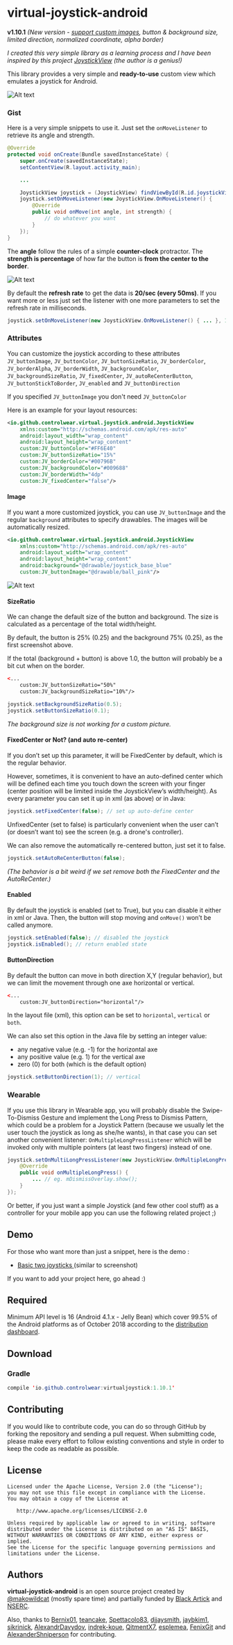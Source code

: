 # virtual-joystick-android

**v1.10.1** _(New version - [support custom images](#image), button & background size, limited direction, normalized coordinate, alpha border)_

_I created this very simple library as a learning process and I have been inspired by this project [JoystickView](https://github.com/zerokol/JoystickView) (the author is a genius!)_

This library provides a very simple and **ready-to-use** custom view which emulates a joystick for Android.

![Alt text](/misc/virtual-joystick-android.png?raw=true "Double Joystick with custom size and colors")

### Gist
Here is a very simple snippets to use it. Just set the `onMoveListener` to retrieve its angle and strength.

```java
@Override
protected void onCreate(Bundle savedInstanceState) {
    super.onCreate(savedInstanceState);
    setContentView(R.layout.activity_main);

    ...

    JoystickView joystick = (JoystickView) findViewById(R.id.joystickView);
    joystick.setOnMoveListener(new JoystickView.OnMoveListener() {
        @Override
        public void onMove(int angle, int strength) {
            // do whatever you want
        }
    });
}
```
The **angle** follow the rules of a simple **counter-clock** protractor. The **strength is percentage** of how far the button is **from the center to the border**.

![Alt text](/misc/virtual-joystick.png?raw=true "Explanation")

By default the **refresh rate** to get the data is **20/sec (every 50ms)**. If you want more or less just set the listener with one more parameters to set the refresh rate in milliseconds.
```java
joystick.setOnMoveListener(new JoystickView.OnMoveListener() { ... }, 17); // around 60/sec
```

### Attributes

You can customize the joystick according to these attributes `JV_buttonImage`, `JV_buttonColor`, `JV_buttonSizeRatio`, `JV_borderColor`, `JV_borderAlpha`, `JV_borderWidth`, `JV_backgroundColor`, `JV_backgroundSizeRatio`, `JV_fixedCenter`, `JV_autoReCenterButton`, `JV_buttonStickToBorder`, `JV_enabled` and `JV_buttonDirection`

If you specified `JV_buttonImage` you don't need `JV_buttonColor`

Here is an example for your layout resources:
```xml
<io.github.controlwear.virtual.joystick.android.JoystickView
    xmlns:custom="http://schemas.android.com/apk/res-auto"
    android:layout_width="wrap_content"
    android:layout_height="wrap_content"
    custom:JV_buttonColor="#FF6E40"
    custom:JV_buttonSizeRatio="15%"
    custom:JV_borderColor="#00796B"
    custom:JV_backgroundColor="#009688"
    custom:JV_borderWidth="4dp"
    custom:JV_fixedCenter="false"/>
```
#### Image
If you want a more customized joystick, you can use `JV_buttonImage` and the regular `background` attributes to specify drawables. The images will be automatically resized.

```xml
<io.github.controlwear.virtual.joystick.android.JoystickView
    xmlns:custom="http://schemas.android.com/apk/res-auto"
    android:layout_width="wrap_content"
    android:layout_height="wrap_content"
    android:background="@drawable/joystick_base_blue"
    custom:JV_buttonImage="@drawable/ball_pink"/>
```

![Alt text](/misc/android-virtual-joystick-custom-image.png?raw=true "Left joystick with custom image")

#### SizeRatio
We can change the default size of the button and background.
The size is calculated as a percentage of the total width/height.

By default, the button is 25% (0.25) and the background 75% (0.25), as the first screenshot above.

If the total (background + button) is above 1.0, the button will probably be a bit cut when on the border.

```xml
<...
    custom:JV_buttonSizeRatio="50%"
    custom:JV_backgroundSizeRatio="10%"/>

```

```java
joystick.setBackgroundSizeRatio(0.5);
joystick.setButtonSizeRatio(0.1);
```

_The background size is not working for a custom picture._

#### FixedCenter or Not? (and auto re-center)
If you don’t set up this parameter, it will be FixedCenter by default, which is the regular behavior.

However, sometimes, it is convenient to have an auto-defined center which will be defined each time you touch down the screen with your finger (center position will be limited inside the JoystickView’s width/height).
As every parameter you can set it up in xml (as above) or in Java:
```java
joystick.setFixedCenter(false); // set up auto-define center
```

UnfixedCenter (set to false) is particularly convenient when the user can’t (or doesn’t want to) see the screen (e.g. a drone's controller).

We can also remove the automatically re-centered button, just set it to false.
```java
joystick.setAutoReCenterButton(false);
```
_(The behavior is a bit weird if we set remove both the FixedCenter and the AutoReCenter.)_

#### Enabled
By default the joystick is enabled (set to True), but you can disable it either in xml or Java. Then, the button will stop moving and `onMove()` won’t be called anymore.
```java
joystick.setEnabled(false); // disabled the joystick
joystick.isEnabled(); // return enabled state
```

#### ButtonDirection
By default the button can move in both direction X,Y (regular behavior), but we can limit the movement through one axe horizontal or vertical.
```xml
<...
    custom:JV_buttonDirection="horizontal"/>
```
In the layout file (xml), this option can be set to `horizontal`, `vertical` or `both`.

We can also set this option in the Java file by setting an integer value:
- any negative value (e.g. -1) for the horizontal axe
- any positive value (e.g. 1) for the vertical axe
- zero (0) for both (which is the default option)

```java
joystick.setButtonDirection(1); // vertical
```

### Wearable
If you use this library in Wearable app, you will probably disable the Swipe-To-Dismiss Gesture and implement the Long Press to Dismiss Pattern, which could be a problem for a Joystick Pattern (because we usually let the user touch the joystick as long as she/he wants), in that case you can set another convenient listener: `OnMultipleLongPressListener` which will be invoked only with multiple pointers (at least two fingers) instead of one.
```java
joystick.setOnMultiLongPressListener(new JoystickView.OnMultipleLongPressListener() {
    @Override
    public void onMultipleLongPress() {
        ... // eg. mDismissOverlay.show();
    }
});
```
Or better, if you just want a simple Joystick (and few other cool stuff) as a controller for your mobile app you can use the following related project ;)

## Demo
For those who want more than just a snippet, here is the demo :
- [Basic two joysticks ](https://github.com/controlwear/virtual-joystick-demo) (similar to screenshot)

If you want to add your project here, go ahead :)

## Required
Minimum API level is 16 (Android 4.1.x - Jelly Bean) which cover 99.5% of the Android platforms as of October 2018 according to the  <a href="https://developer.android.com/about/dashboards" class="user-mention">distribution dashboard</a>.

## Download
### Gradle
```java
compile 'io.github.controlwear:virtualjoystick:1.10.1'
```

## Contributing
If you would like to contribute code, you can do so through GitHub by forking the repository and sending a pull request.
When submitting code, please make every effort to follow existing conventions and style in order to keep the code as readable as possible.

## License
```
Licensed under the Apache License, Version 2.0 (the "License");
you may not use this file except in compliance with the License.
You may obtain a copy of the License at

   http://www.apache.org/licenses/LICENSE-2.0

Unless required by applicable law or agreed to in writing, software
distributed under the License is distributed on an "AS IS" BASIS,
WITHOUT WARRANTIES OR CONDITIONS OF ANY KIND, either express or implied.
See the License for the specific language governing permissions and
limitations under the License.
```

## Authors

**virtual-joystick-android** is an open source project created by <a href="https://github.com/makowildcat" class="user-mention">@makowildcat</a> (mostly spare time) and partially funded by [Black Artick](http://blackartick.com/) and [NSERC](http://www.nserc-crsng.gc.ca/index_eng.asp).

Also, thanks to <a href="https://github.com/Bernix01" class="user-mention">Bernix01</a>, <a href="https://github.com/teancake" class="user-mention">teancake</a>, <a href="https://github.com/Spettacolo83" class="user-mention">Spettacolo83</a>, <a href="https://github.com/djjaysmith" class="user-mention">djjaysmith</a>, <a href="https://github.com/jaybkim1" class="user-mention">jaybkim1</a>, <a href="https://github.com/sikrinick" class="user-mention">sikrinick</a>, <a href="https://github.com/AlexandrDavydov" class="user-mention">AlexandrDavydov</a>, <a href="https://github.com/indrek-koue" class="user-mention">indrek-koue</a>, <a href="https://github.com/QitmentX7" class="user-mention">QitmentX7</a>, <a href="https://github.com/esplemea" class="user-mention">esplemea</a>, <a href="https://github.com/FenixGit" class="user-mention">FenixGit</a> and <a href="https://github.com/AlexanderShniperson" class="user-mention">AlexanderShniperson</a> for contributing.
